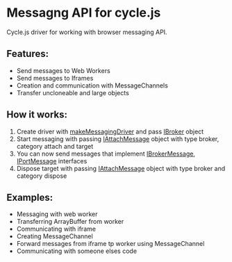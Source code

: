 # Messagng API for cycle.js
Cycle.js driver for working with browser messaging API.
## Features:
- Send messages to Web Workers
- Send messages to Iframes
- Creation and communication with MessageChannels
- Transfer uncloneable and large objects
## How it works:
1. Create driver with [makeMessagingDriver](modules/_makemessagingdriver_.html#makemessagingdriver) and pass [IBroker](interfaces/_messagebroker_.ibroker.html) object
2. Start messaging with passing [IAttachMessage](interfaces/_abstractbroker_.iattachmessage.html) object with type broker, category attach and target
3. You can now send messages that implement [IBrokerMessage](interfaces/_abstractbroker_.ibrokermessage.html), [IPortMessage](interfaces/_abstractbroker_.iportmessage.html) interfaces
4. Dispose target with passing [IAttachMessage](interfaces/_abstractbroker_.iattachmessage.html) object with type broker and category dispose
## Examples:
- Messaging with web worker
- Transferring ArrayBuffer from worker
- Communicating with iframe
- Creating MessageChannel
- Forward messages from iframe tp worker using MessageChannel
- Communicating with someone elses code 